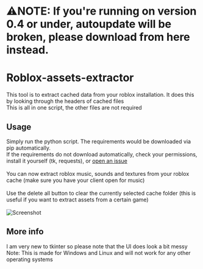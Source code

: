 # ⚠NOTE: If you're running on version 0.4 or under, autoupdate will be broken, please download from here instead.
# Roblox-assets-extractor
This tool is to extract cached data from your roblox installation. It does this by looking through the headers of cached files<br>
This is all in one script, the other files are not required
## Usage
Simply run the python script. The requirements would be downloaded via pip automatically.<br>
If the requirements do not download automatically, check your permissions, install it yourself (tk, requests), or [open an issue](https://github.com/AeEn123/Roblox-assets-extractor/issues/new/choose)<br>
<br>
You can now extract roblox music, sounds and textures from your roblox cache (make sure you have your client open for music)<br>
<br>
Use the delete all button to clear the currently selected cache folder (this is useful if you want to extract assets from a certain game)<br>
<br>
![Screenshot](https://img.guildedcdn.com/ContentMediaGenericFiles/d64200649953156687eb159ea5efcb25-Full.webp?w=1920&h=1040)
## More info
I am very new to tkinter so please note that the UI does look a bit messy<br>
Note: This is made for Windows and Linux and will not work for any other operating systems <br>
